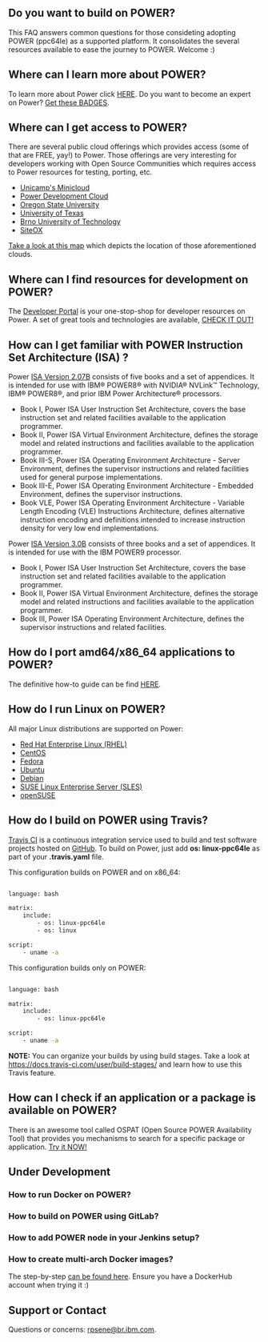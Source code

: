 ## Do you want to build on POWER?

This FAQ answers common questions for those consideting adopting POWER (ppc64le) as a supported platform. It consolidates the several resources available to ease the journey to POWER. Welcome :)

## Where can I learn more about POWER?

To learn more about Power click [HERE](https://www.ibm.com/it-infrastructure/power). Do you want to become an expert on Power? [Get these BADGES](https://www.ibm.com/developerworks/community/wikis/home?lang=en#!/wiki/Business%20Partner%20Badges/page/IBM%20POWER%20System%20Badges).

## Where can I get access to POWER?

There are several public cloud offerings which provides access (some of that are FREE, yay!) to Power. Those offerings are very interesting for developers working with Open Source Communities which requires access to Power resources for testing, porting, etc.

* [Unicamp's Minicloud](http://openpower.ic.unicamp.br/minicloud/)
* [Power Development Cloud](https://www.ibm.com/partnerworld/wps/ent/pdp/web/MyProgramAccess)
* [Oregon State University](http://osuosl.org/services/powerdev/)
* [University of Texas](http://openfabric.org/)
* [Brno University of Technology](http://bit.ly/brnoPOWER8cloud)
* [SiteOX](https://www.siteox.com/cart.php?gid=22)

[Take a look at this map](http://developers.openpowerfoundation.org/explore) which depicts the location of those aforementioned clouds.

## Where can I find resources for development on POWER?

The [Developer Portal](https://developer.ibm.com/linuxonpower/) is your one-stop-shop for developer resources on Power. A set of great tools and technologies are available, [CHECK IT OUT!](https://developer.ibm.com/linuxonpower/tools-technologies/)

## How can I get familiar with POWER Instruction Set Architecture (ISA)  ?

Power [ISA Version 2.07B](https://ibm.ent.box.com/s/jd5w15gz301s5b5dt375mshpq9c3lh4u) consists of five books and a set of appendices. It is intended for use with IBM® POWER8® with NVIDIA® NVLink™ Technology, IBM® POWER8®, and prior IBM Power Architecture® processors.

* Book I, Power ISA User Instruction Set Architecture, covers the base instruction set and related facilities available to the application programmer.
* Book II, Power ISA Virtual Environment Architecture, defines the storage model and related instructions and facilities available to the application programmer.
* Book III-S, Power ISA Operating Environment Architecture - Server Environment, defines the supervisor instructions and related facilities used for general purpose implementations.
* Book III-E, Power ISA Operating Environment Architecture - Embedded Environment, defines the supervisor instructions.
* Book VLE, Power ISA Operating Environment Architecture - Variable Length Encoding (VLE) Instructions Architecture, defines alternative instruction encoding and definitions intended to increase instruction density for very low end implementations.

Power [ISA Version 3.0B](https://ibm.ent.box.com/s/1hzcwkwf8rbju5h9iyf44wm94amnlcrv) consists of three books and a set of appendices. It is intended for use with the IBM POWER9 processor.

* Book I, Power ISA User Instruction Set Architecture, covers the base instruction set and related facilities available to the application programmer.
* Book II, Power ISA Virtual Environment Architecture, defines the storage model and related instructions and facilities available to the application programmer.
* Book III, Power ISA Operating Environment Architecture, defines the supervisor instructions and related facilities.

## How do I port amd64/x86_64 applications to POWER?

The definitive how-to guide can be find [HERE](https://developer.ibm.com/linuxonpower/porting-guide/).

## How do I run Linux on POWER?

All major Linux distributions are supported on Power:

* [Red Hat Enterprise Linux (RHEL)](https://access.redhat.com/solutions/1124983)
* [CentOS](http://isoredirect.centos.org/altarch/7/isos/ppc64le/)
* [Fedora](https://alt.fedoraproject.org/alt/)
* [Ubuntu](https://www.ubuntu.com/download/server/power)
* [Debian](https://cdimage.debian.org/debian-cd/current/ppc64el/iso-cd/)
* [SUSE Linux Enterprise Server (SLES)](https://www.suse.com/products/power/)
* [openSUSE](https://download.opensuse.org/ports/ppc/tumbleweed/iso/)

## How do I build on POWER using Travis?

[Travis CI](https://travis.ibm.com/auth) is a continuous integration service used to build and test software projects hosted on [GitHub](https://github.ibm.com/). To build on Power, just add **os: linux-ppc64le** as part of your **.travis.yaml** file.

This configuration builds on POWER and on x86_64:

```bash

language: bash

matrix: 
    include: 
        - os: linux-ppc64le
        - os: linux

script: 
    - uname -a

```

This configuration builds only on POWER:

```bash

language: bash

matrix: 
    include: 
        - os: linux-ppc64le

script: 
    - uname -a

```

**NOTE:** You can organize your builds by using build stages. Take a look at https://docs.travis-ci.com/user/build-stages/ and learn how to use this Travis feature.

## How can I check if an application or a package is available on POWER? 

There is an awesome tool called OSPAT (Open Source POWER Availability Tool) that provides you mechanisms to search for a specific package or application. [Try it NOW!](https://developer.ibm.com/linuxonpower/open-source-pkgs/)

## Under Development

### How to run Docker on POWER?

### How to build on POWER using GitLab?

### How to add POWER node in your Jenkins setup?

### How to create multi-arch Docker images?

The step-by-step [can be found here](https://rpsene.wordpress.com/2019/03/19/docker-creating-multi-arch-images/). Ensure you have a DockerHub account when trying it :)

## Support or Contact

Questions or concerns: rpsene@br.ibm.com.
